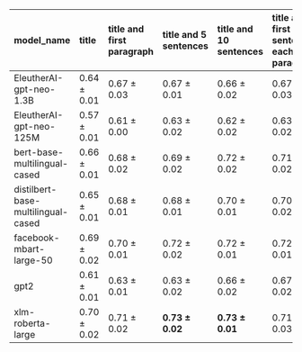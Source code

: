 | model_name                         | title           | title and first paragraph   | title and 5 sentences   | title and 10 sentences   | title and first sentence each paragraph   | raw text            |
|:-----------------------------------|:----------------|:----------------------------|:------------------------|:-------------------------|:------------------------------------------|:--------------------|
| EleutherAI-gpt-neo-1.3B            | 0.64 $\pm$ 0.01 | 0.67 $\pm$ 0.03             | 0.67 $\pm$ 0.01         | 0.66 $\pm$ 0.02          | 0.67 $\pm$ 0.03                           | 0.67 $\pm$ 0.01     |
| EleutherAI-gpt-neo-125M            | 0.57 $\pm$ 0.01 | 0.61 $\pm$ 0.00             | 0.63 $\pm$ 0.02         | 0.62 $\pm$ 0.02          | 0.63 $\pm$ 0.02                           | 0.62 $\pm$ 0.01     |
| bert-base-multilingual-cased       | 0.66 $\pm$ 0.01 | 0.68 $\pm$ 0.02             | 0.69 $\pm$ 0.02         | 0.72 $\pm$ 0.02          | 0.71 $\pm$ 0.02                           | 0.72 $\pm$ 0.00     |
| distilbert-base-multilingual-cased | 0.65 $\pm$ 0.01 | 0.68 $\pm$ 0.01             | 0.68 $\pm$ 0.01         | 0.70 $\pm$ 0.01          | 0.70 $\pm$ 0.02                           | 0.71 $\pm$ 0.02     |
| facebook-mbart-large-50            | 0.69 $\pm$ 0.02 | 0.70 $\pm$ 0.01             | 0.72 $\pm$ 0.02         | 0.72 $\pm$ 0.01          | 0.72 $\pm$ 0.01                           | **0.73 $\pm$ 0.01** |
| gpt2                               | 0.61 $\pm$ 0.01 | 0.63 $\pm$ 0.01             | 0.63 $\pm$ 0.02         | 0.66 $\pm$ 0.02          | 0.67 $\pm$ 0.02                           | 0.68 $\pm$ 0.02     |
| xlm-roberta-large                  | 0.70 $\pm$ 0.02 | 0.71 $\pm$ 0.02             | **0.73 $\pm$ 0.02**     | **0.73 $\pm$ 0.01**      | 0.71 $\pm$ 0.03                           | **0.73 $\pm$ 0.01** |